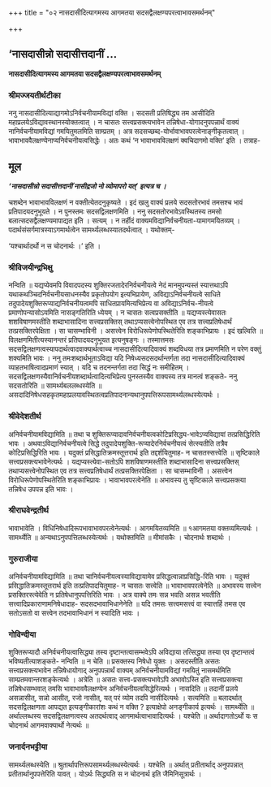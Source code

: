 +++
title = "०२ नासदासीदित्यागमस्य आगमतया सदसद्वैलक्षण्यपरत्वाभावसमर्थनम्"

+++


## ‘नासदासीन्नो सदासीत्तदानीं ...

**नासदासीदित्यागमस्य आगमतया सदसद्वैलक्षण्यपरत्वाभावसमर्थनम्**

### **श्रीमज्जयतीर्थटीका**

ननु नासदासीदित्याद्यागमोऽनिर्वचनीयामविद्यां वक्ति । सदसती प्रतिषिद्ध्य तम आसीदिति महाप्रलयेऽविद्यावस्थानस्योक्तत्वात् । न चासतः सत्त्वप्रसक्त्यभावेन तन्निषेधा-योगादनुपपन्नार्थं वाक्यं नानिर्वचनीयामविद्यां गमयितुमलमिति साम्प्रतम् । अत्र सदसच्छब्द-योर्भावाभावपरत्वेनाङ्गीकृतत्वात् । भावाभाववैलक्षण्येनाप्यनिर्वचनीयत्वसिद्धेः । अतः कथं ‘न भावाभावविलक्षणं क्वचिदागमो वक्ति’ इति । तत्राह-

## **मूल**

***‘नासदासीन्नो सदासीत्तदानीं नासीद्रजो नो व्योमापरो यत्’ इत्यत्र च ।***

चशब्देन भावाभावविलक्षणं न वक्तीत्येतदनुकृष्यते । इदं खलु वाक्यं प्रलये सदसतोरभावं तमसश्च भावं प्रतिपादयदनुभूयते । न पुनस्तमः सदसद्विलक्षणमिति । ननु सदसतोरभावेऽवस्थितस्य तमसो बलात्सदसद्वैलक्षण्यमापाद्यत इति । सत्यम् । न तर्हीदं वाक्यमविद्यानिर्वचनीयता-यामागमयितव्यम् । पदार्थसंसर्गमात्रस्याऽगमार्थत्वेन सामर्थ्यलब्धस्यातदर्थत्वात् । यथोक्तम्-

‘यश्चार्थादर्थो न स चोदनार्थः ।’ इति ।

### **श्रीविजयीन्द्रभिक्षु**

नन्विति ॥ यद्यप्येवमपि विवादपदस्य शुक्तिरजतादेरनिर्वचनीयत्वे नेदं मानमुपन्यस्तं स्यात्तथाऽपि यथाकथञ्चिदनिर्वचनीयसाधनस्यैव प्रकृतोपयोग इत्यभिप्रायेण, अविद्याऽनिर्वचनीयत्वे साधिते तदुपादेयशुक्तिरूप्याद्यनिर्वचनीयत्वमपि साधितप्रायमित्यभिप्रेत्य वा अविद्याऽनिर्वच-नीयत्वे प्रमाणोपन्यासोऽयमिति नासङ्गतिरिति ध्येयम् । न चासतः सत्वप्रसक्तीति ॥ यद्यप्यस्त्येवासतः शशविषाणमस्तीति शब्दाभासादिना सत्त्वप्रसक्तिस् तथाऽप्यसत्त्वेनोपस्थित एव तत्र सत्त्वप्रतिषेधार्थं तत्प्रसक्तिरपेक्षिता । सा चासम्भाविनी । असत्त्वेन विरोधिरूपेणोपस्थितेरिति शङ्काभिप्रायः । इदं खल्विति ॥ विलक्षणमितीत्यस्यानन्तरं प्रतिपादयदनुभूयत इत्यनुषङ्गः । तस्मात्तमसः सदसद्विलक्षणत्वस्यापदार्थत्वादवाक्यार्थत्वाच्च नासदासीदित्यादिवाक्यं शब्दविधया तत्र प्रमाणमिति न परेण वक्तुं शक्यमिति भावः । ननु तमःशब्दार्थभूताऽविद्या यदि निषेध्यसदसदर्थान्तर्गता तदा नासदासीदित्यादिवाक्यं व्याहतभाषित्वादप्रमाणं स्यात् । यदि च तदनन्तर्गता तदा सिद्धं नः समीहितम् । सदसद्विलक्षणस्यैवानिर्वचनीयशब्दार्थत्वादित्यभिप्रेत्य पुनस्तस्यैव वाक्यस्य तत्र मानत्वं शङ्कते- ननु सदसतोरिति ॥ सामर्थ्यबललब्धस्येति ॥ असदादिनिषेधसहकृतमहाप्रलयावस्थितत्वप्रतिपादनान्यथानुपपत्तिरूपसामर्थ्यलब्धस्येत्यर्थः ।

### **श्रीवेदेशतीर्थ**

अनिर्वचनीयामविद्यामिति ॥ तथा च शुक्तिरूप्यादावनिर्वचनीयत्वकोटिप्रसिद्ध्य-भावेऽप्यविद्यायां तत्प्रसिद्धिरिति भावः । अथवाऽविद्यानिर्वचनीयत्वे सिद्धे तदुपादेयशुक्ति-रूप्यादेरनिर्वचनीयत्वं सेत्स्यतीति तत्रैव कोटिप्रसिद्धिरिति भावः । यदुक्तं प्रसिद्धातिक्रमस्तूत्तरार्थ इति तद्दर्शयितुमाह- न चासतस्सत्त्वेति ॥ सृष्टिकाले सत्त्वप्रसक्त्यभावेनेत्यर्थः । यद्यप्यस्त्येवा-सतोऽपि शशविषाणमस्तीति शब्दाभासादिना सत्त्वप्रसक्तिस् तथाप्यसत्त्वेनोपस्थित एव तत्र सत्त्वप्रतिषेधार्थं तत्प्रसक्तिरपेक्षिता । सा चासम्भाविनी । असत्त्वेन विरोधिरूपेणोपस्थितेरिति शङ्काभिप्रायः । भावाभावपरत्वेनेति ॥ अभावस्य तु सृष्टिकाले सत्त्वप्रसक्त्या तन्निषेध उपपन्न इति भावः ।

### **श्रीराघवेन्द्रतीर्थ**

भावाभावेति । विधिनिषेधादिरूपभावाभावपरत्वेनेत्यर्थः । आगमयितव्यमिति ॥ १आगमतया वक्तव्यमित्यर्थः । सामर्थ्येति ॥ अन्यथाऽनुपपत्तिलब्धस्येत्यर्थः । यथोक्तमिति ॥ मीमांसकैः । चोदनार्थः शब्दार्थः ।

### **गुरुराजीया**

अनिर्वचनीयामविद्यामिति ॥ तथा चानिर्वचनीयत्वस्याविद्यायामेव प्रसिद्धत्वान्नाप्रसिद्धि-रिति भावः । यदुक्तं प्रसिद्धातिक्रमस्तूत्तरार्थ इति तत्प्रतिपादयितुमाह- न चासतः सत्त्वेति ॥ भावाभावपरत्वेनेति ॥ अभावस्य सत्त्वेन प्रसक्तिरस्त्येवेति न प्रतिषेधानुपपत्तिरिति भावः । अत्र वाक्ये तमः सन्न भवति असन्न भवतीति सत्त्वादिप्रकाराणामनिषेधादाह- सदसदभावाभिधानेनेति ॥ यदि तमसः सत्त्वमसत्त्वं वा स्यात्तर्हि तमस एव सतोऽसतो वा सत्त्वेन तदभावाभिधानं न स्यादिति भावः ।

### **गोविन्दीया**

शुक्तिरूप्यादौ अनिर्वचनीयत्वासिद्ध्या तस्य दृष्टान्तत्वासम्भवेऽपि अविद्याया तत्सिद्ध्या तस्या एव दृष्टान्तत्वं भविष्यतीत्याशङ्कते- नन्विति ॥ न चेति ॥ प्रसक्तस्य निषेधो युक्तः । असदस्तीति असतः सत्त्वप्रसक्त्यभावेन तन्निषेधायोगाद् अनुपपन्नार्थं वाक्यम् अनिर्वचनीयामविद्यां गमयितुं नासमर्थमिति साम्प्रतमवान्तरशङ्केत्यर्थः । अत्रेति ॥ असतः सत्त्व-प्रसक्त्यभावेऽपि अभावोऽस्ति इति सत्त्वप्रसक्त्या तन्निषेधसम्भवात् तमसि भावाभाववैलक्षण्येन अनिर्वचनीयत्वसिद्धेरित्यर्थः । नासदिति ॥ तदानीं प्रलये असन्नासीत्, सन्नो आसीत्, रजो नासीत्, यत् परं व्योम तदपि नासीदित्यर्थः । सत्यमिति ॥ बलादर्थात् सदसद्विलक्षणता आपद्यत इत्यङ्गीकारांशः कथं न वक्ति ? इत्याक्षेपो अनङ्गीकार्य इत्यर्थः । सामर्थ्येति ॥ अर्थाल्लब्धस्य सदसद्विलक्षणत्वस्य अतदर्थत्वाद् आगमार्थत्वाभावादित्यर्थः । यश्चेति ॥ अर्थादागतोऽर्थो यः स चोदनार्थ आगमवाक्यार्थो नेत्यर्थः ॥

### **जनार्दनभट्टीया**

सामर्थ्यलब्धस्येति ॥ श्रुतार्थापत्तिरूपसामर्थ्यलब्धस्येत्यर्थः । यश्चेति ॥ अर्थात् प्रतीतार्थाद् अनुपपन्नात् प्रतीतार्थानुपपत्तेरिति यावत् । योऽर्थः सिद्ध्यति स न चोदनार्थ इति जैमिनिसूत्रार्थः ।





